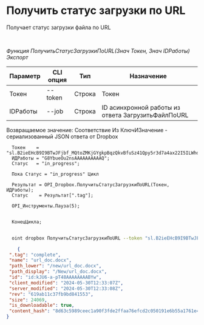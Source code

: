 ﻿---
sidebar_position: 6
---

# Получить статус загрузки по URL
 Получает статус загрузки файла по URL




<br/>


*Функция ПолучитьСтатусЗагрузкиПоURL(Знач Токен, Знач IDРаботы) Экспорт*

  | Параметр | CLI опция | Тип | Назначение |
  |-|-|-|-|
  | Токен | --token | Строка | Токен |
  | IDРаботы | --job | Строка | ID асинхронной работы из ответа ЗагрузитьФайлПоURL |

  
  Возвращаемое значение:   Соответствие Из КлючИЗначение - сериализованный JSON ответа от Dropbox


```bsl title="Пример кода"
  Токен    = "sl.B2ieEHcB9I9BTwJFjbf_MQtoZMKjGYgkpBqzQkvBfuSz41Qpy5r3d7a4ax22I5ILWhd9KLbN5L...";
  ИДРаботы = "G8YbueOu2nsAAAAAAAAAAQ";
  Статус   = "in_progress";
  
  Пока Статус = "in_progress" Цикл
  
  Результат = OPI_Dropbox.ПолучитьСтатусЗагрузкиПоURL(Токен, ИДРаботы);
  Статус    = Результат[".tag"];
  
  OPI_Инструменты.Пауза(5);
  
  
  КонецЦикла;
```
	


```sh title="Пример команды CLI"
    
  oint dropbox ПолучитьСтатусЗагрузкиПоURL --token "sl.B2ieEHcB9I9BTwJFjbf_MQtoZMKjGYgkpBqzQkvBfuSz41Qpy5r3d7a4ax22I5ILWhd9KLbN5L..." --job %job%

```

```json title="Результат"
    {
 ".tag": "complete",
 "name": "url_doc.docx",
 "path_lower": "/new/url_doc.docx",
 "path_display": "/New/url_doc.docx",
 "id": "id:kJU6-a-pT48AAAAAAAABYw",
 "client_modified": "2024-05-30T12:33:07Z",
 "server_modified": "2024-05-30T12:33:08Z",
 "rev": "619ab11c37fb9bd841553",
 "size": 24069,
 "is_downloadable": true,
 "content_hash": "8d63c5989ceec1a90f3fde2ffaa76efcd2c050191e6b55a1761e4e352590bd8c"
}
```
